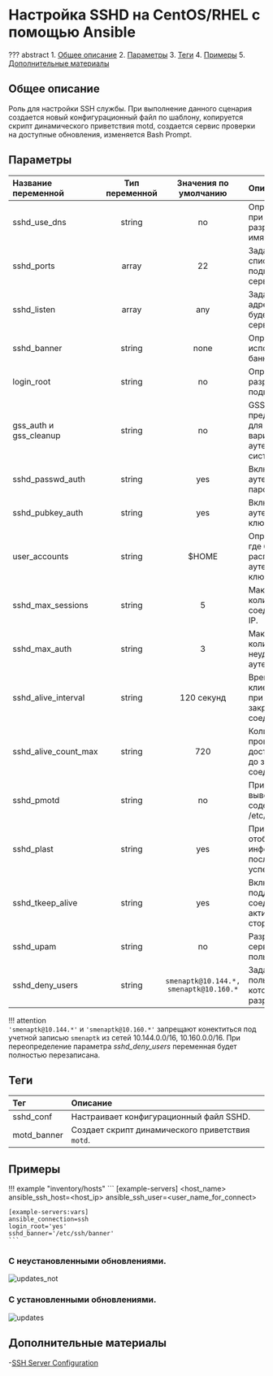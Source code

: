 # Настройка SSHD на CentOS/RHEL с помощью Ansible

??? abstract
    1. [Общее описание](#общее-описание)
    2. [Параметры](#параметры)
    3. [Теги](#теги)
    4. [Примеры](#примеры)
    5. [Дополнительные материалы](#дополнительные-материалы)

## Общее описание
Роль для настройки SSH службы. При выполнение данного сценария создается новый конфигурационный файл по шаблону, копируется скрипт динамического приветствия motd, создается сервис проверки на доступные обновления, изменяется Bash Prompt.

## Параметры
|Название переменной    | Тип переменной | Значения по умолчанию | Описание                                                                                      |
|:----------------------|:--------------:|:----------------------------------------:|:---------------------------------------------------------------------------|
|sshd_use_dns           | string         | no                                       | Определяет будет ли при подключении разрешаться DNS имя клиента.           |
|sshd_ports             | array          | 22                                       | Задает порт или список для подключения к серверу.                          |
|sshd_listen            | array          | any                                      | Задает сетевой адрес по которому будет доступен сервис.                    |
|sshd_banner            | string         | none                                     | Определяет используемый баннер.                                            |
|login_root             | string         | no                                       | Определяет разрешено ли root'у подключатся по SSH.                         |
|gss_auth и gss_cleanup | string         | no                                       | GSSAPI предоставляет API для различных вариантов аутентификации в системе. |
|sshd_passwd_auth       | string         | yes                                      | Включает аутентификацию по паролю.                                         |
|sshd_pubkey_auth       | string         | yes                                      | Включает аутентификацию по ключу.                                          |
|user_accounts          | string         | $HOME                                    | Определяет как и где будут располагаться аутентификационные ключи.         |
|sshd_max_sessions      | string         | 5                                        | Максимальное количество соединений с одного IP.                            |
|sshd_max_auth          | string         | 3                                        | Максимальное количество неудачных аутентификаций.                          |
|sshd_alive_interval    | string         | 120 секунд                               | Время простоя клиента в секундах при неактивности до закрытия соединения.  |
|sshd_alive_count_max   | string         | 720                                      | Количество проверок доступности клиента до закрытия соединения.            |
|sshd_pmotd             | string         | no                                       | При подключение выводит содержимое /etc/motd.                              |
|sshd_plast             | string         | yes                                      | При подключение отображает информацию о последнем успешном входе.          |
|sshd_tkeep_alive       | string         | yes                                      | Включает поддержание соединения активным со стороны сервера.               |
|sshd_upam              | string         | no                                       | Разрешает запуск сервера под любым пользователем.                          |
|sshd_deny_users        | string         | ``smenaptk@10.144.*, smenaptk@10.160.*`` | Задает список пользователей которым не разрешён вход.                      |

!!! attention  
    ``'smenaptk@10.144.*'`` и ``'smenaptk@10.160.*'`` запрещают конектиться под учетной записью `smenaptk` из сетей 10.144.0.0/16, 10.160.0.0/16. При переопределение параметра *sshd_deny_users* переменная будет полностью перезаписана.

## Теги
|Тег                  | Описание                                          |
|:--------------------|:--------------------------------------------------|
|sshd_conf            | Настраивает конфигурационный файл SSHD.           |
|motd_banner          | Создает скрипт динамического приветствия `motd`.  |

## Примеры

!!! example "inventory/hosts"
    ```
    [example-servers]
    <host_name> ansible_ssh_host=<host_ip> ansible_ssh_user=<user_name_for_connect>

    [example-servers:vars]
    ansible_connection=ssh
    login_root='yes'
    sshd_banner='/etc/ssh/banner'
    ```

### С неустановленными обновлениями.
![updates_not](images/motd_updates_not_install.png)

### С установленными обновлениями.
![updates](images/motd_updates_install.png)

## Дополнительные материалы

-[SSH Server Configuration](https://www.ssh.com/ssh/sshd_config/)
